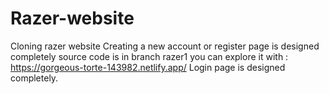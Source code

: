 # Razer-website
Cloning razer website
Creating a new account or register page is designed completely
source code is in branch razer1
you can explore it with : 
https://gorgeous-torte-143982.netlify.app/
Login page is designed completely.

